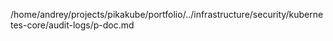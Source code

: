 /home/andrey/projects/pikakube/portfolio/../infrastructure/security/kubernetes-core/audit-logs/p-doc.md